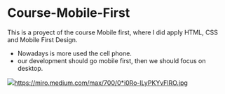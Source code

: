 # Course-Mobile-First
This is a proyect of the course Mobile first, where I did apply HTML, CSS and Mobile First Design.
 * Nowadays is more used the cell phone.
 * our development should go mobile first, then we should focus on desktop.
 
[![](https://miro.medium.com/max/700/0*i0Ro-lLyPKYvFlRO.jpg)](http://https://miro.medium.com/max/700/0*i0Ro-lLyPKYvFlRO.jpg)https://miro.medium.com/max/700/0*i0Ro-lLyPKYvFlRO.jpg
